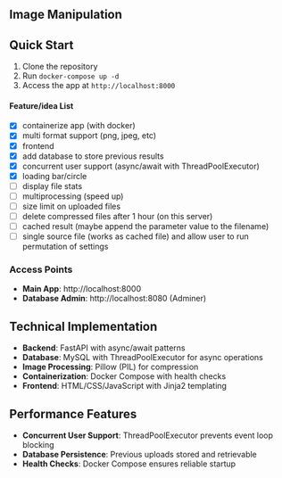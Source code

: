 ## Image Manipulation 
## Quick Start

1. Clone the repository
2. Run `docker-compose up -d`
3. Access the app at `http://localhost:8000`

#### Feature/idea List

- [X] containerize app (with docker)
- [X] multi format support (png, jpeg, etc)
- [X] frontend
- [X] add database to store previous results
- [X] concurrent user support (async/await with ThreadPoolExecutor)
- [X] loading bar/circle
- [ ] display file stats
- [ ] multiprocessing (speed up)
- [ ] size limit on uploaded files
- [ ] delete compressed files after 1 hour (on this server)
- [ ] cached result (maybe append the parameter value to the filename)
- [ ] single source file (works as cached file) and allow user to run permutation of settings

### Access Points
- **Main App**: http://localhost:8000
- **Database Admin**: http://localhost:8080 (Adminer)

## Technical Implementation

- **Backend**: FastAPI with async/await patterns
- **Database**: MySQL with ThreadPoolExecutor for async operations
- **Image Processing**: Pillow (PIL) for compression
- **Containerization**: Docker Compose with health checks
- **Frontend**: HTML/CSS/JavaScript with Jinja2 templating

## Performance Features

- **Concurrent User Support**: ThreadPoolExecutor prevents event loop blocking
- **Database Persistence**: Previous uploads stored and retrievable
- **Health Checks**: Docker Compose ensures reliable startup